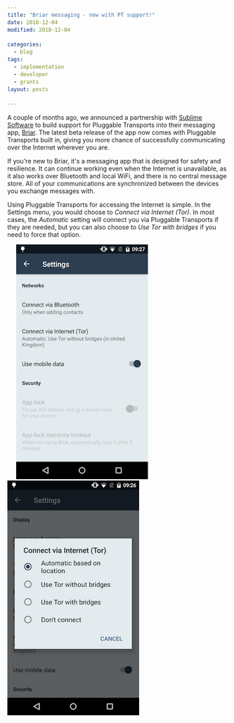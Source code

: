```yaml
---
title: "Briar messaging - now with PT support!"
date: 2018-12-04
modified: 2018-12-04

categories:
  - blog
tags:
  - implementation
  - developer
  - grants
layout: posts

---
```

A couple of months ago, we announced a partnership with [Sublime Software](https://briarproject.org) to build support for Pluggable Transports into their messaging app, [Briar](https://play.google.com/store/apps/details?id=org.briarproject.briar.android). The latest beta release of the app now comes with Pluggable Transports built in, giving you more chance of successfully communicating over the Internet wherever you are.


If you're new to Briar, it's a messaging app that is designed for safety and resilience. It can continue working even when the Internet is unavailable, as it also works over Bluetooth and local WiFi, and there is no central message store. All of your communications are synchronized between the devices you exchange messages with.

Using Pluggable Transports for accessing the Internet is simple. In the Settings menu, you would choose to *Connect via Internet \(Tor\)*. In most cases, the *Automatic* setting will connect you via Pluggable Transports if they are needed, but you can also choose to *Use Tor with bridges* if you need to force that option.

<img src="/assets/images/briar-settings.png" alt="Briar settings screen" style="margin: 0px 20px"/><img src="/assets/images/briar-bridges.png" alt="Briar Tor options" width="300"/>
